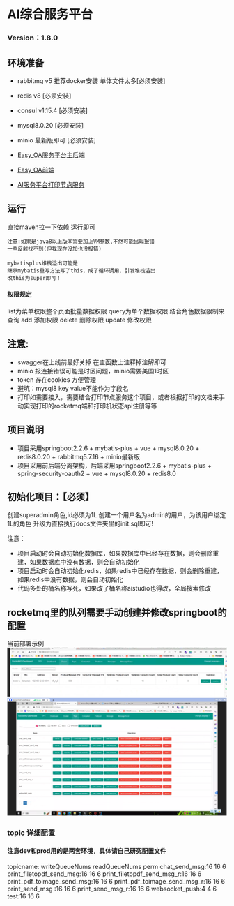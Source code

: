 # AI综合服务平台

### Version：1.8.0

## 环境准备

- rabbitmq v5 推荐docker安装 单体文件太多[必须安装]
- redis v8 [必须安装]
- consul v1.15.4 [必须安装]
- mysql8.0.20 [必须安装]
- minio 最新版即可 [必须安装]


- [Easy_OA服务平台主后端](https://github.com/abbhb/OA_Helper)
- [Easy_OA前端](https://github.com/abbhb/OA_Helper-Vue)
- [AI服务平台打印节点服务](https://github.com/abbhb/PrintNode)

## 运行

直接maven拉一下依赖
运行即可

```text
注意:如果是java8以上版本需要加上VM参数,不然可能出现报错
一些反射找不到(但我现在没加也没报错)

mybatisplus堆栈溢出可能是
继承mybatis重写方法写了this，成了循环调用，引发堆栈溢出
改this为super即可！
```

#### 权限规定

list为菜单权限整个页面批量数据权限
query为单个数据权限 结合角色数据限制来查询
add 添加权限
delete 删除权限
update 修改权限

## 注意:

+ swagger在上线前最好关掉 在主函数上注释掉注解即可
+ minio 报连接错误可能是时区问题，minio需要美国1时区
+ token 存在cookies 方便管理
+ 避坑：mysql8 key value不能作为字段名
+ 打印如需要接入，需要结合打印节点服务这个项目，或者根据打印的文档来手动实现打印的rocketmq端和打印机状态api注册等等

## 项目说明

- 项目采用springboot2.2.6 + mybatis-plus + vue + mysql8.0.20 + redis8.0.20 + rabbitmq5.7.16 + minio最新版
- 项目采用前后端分离架构，后端采用springboot2.2.6 + mybatis-plus + spring-security-oauth2 + vue + mysql8.0.20 + redis8.0

## 初始化项目：【必须】

创建superadmin角色,id必须为1L
创建一个用户名为admin的用户，为该用户绑定1L的角色
升级为直接执行docs文件夹里的init.sql即可!

注意：

+ 项目启动时会自动初始化数据库，如果数据库中已经存在数据，则会删除重建，如果数据库中没有数据，则会自动初始化
+ 项目启动时会自动初始化redis，如果redis中已经存在数据，则会删除重建，如果redis中没有数据，则会自动初始化
+ 代码多处的桶名称写死，如果改了桶名称aistudio也得改，全局搜索修改

## rocketmq里的队列需要手动创建并修改springboot的配置

当前部署示例
![img.png](img.png)
![img_1.png](img_1.png)

### topic 详细配置

#### 注意dev和prod用的是两套环境，具体请自己研究配置文件

topicname: writeQueueNums readQueueNums perm
chat_send_msg:16 16 6
print_filetopdf_send_msg:16 16 6
print_filetopdf_send_msg_r:16 16 6
print_pdf_toimage_send_msg:16 16 6
print_pdf_toimage_send_msg_r:16 16 6
print_send_msg    :16 16 6
print_send_msg_r:16 16 6
websocket_push:4 4 6
test:16 16 6

